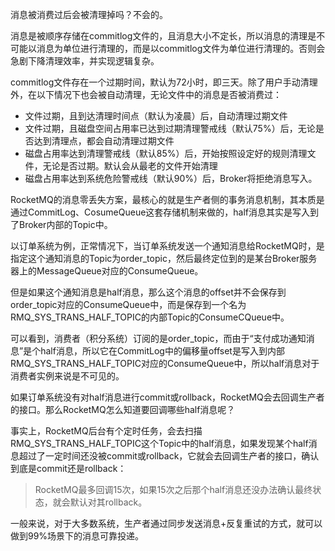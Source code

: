 消息被消费过后会被清理掉吗？不会的。

消息是被顺序存储在commitlog文件的，且消息大小不定长，所以消息的清理是不可能以消息为单位进行清理的，而是以commitlog文件为单位进行清理的。否则会急剧下降清理效率，并实现逻辑复杂。

commitlog文件存在一个过期时间，默认为72小时，即三天。除了用户手动清理外，在以下情况下也会被自动清理，无论文件中的消息是否被消费过：

- 文件过期，且到达清理时间点（默认为凌晨）后，自动清理过期文件
- 文件过期，且磁盘空间占用率已达到过期清理警戒线（默认75%）后，无论是否达到清理点，都会自动清理过期文件
- 磁盘占用率达到清理警戒线（默认85%）后，开始按照设定好的规则清理文件，无论是否过期。默认会从最老的文件开始清理
- 磁盘占用率达到系统危险警戒线（默认90%）后，Broker将拒绝消息写入。

RocketMQ的消息零丢失方案，最核心的就是生产者侧的事务消息机制，其本质是通过CommitLog、CosumeQueue这套存储机制来做的，half消息其实是写入到了Broker内部的Topic中。

以订单系统为例，正常情况下，当订单系统发送一个通知消息给RocketMQ时，是指定这个通知消息的Topic为order_topic，然后最终定位到的是某台Broker服务器上的MessageQueue对应的ConsumeQueue。

但是如果这个通知消息是half消息，那么这个消息的offset并不会保存到order_topic对应的ConsumeQueue中，而是保存到一个名为RMQ_SYS_TRANS_HALF_TOPIC的内部Topic的ConsumeCQueue中。

可以看到，消费者（积分系统）订阅的是order_topic，而由于“支付成功通知消息”是个half消息，所以它在CommitLog中的偏移量offset是写入到内部RMQ_SYS_TRANS_HALF_TOPIC对应的ConsumeQueue中，所以half消息对于消费者实例来说是不可见的。

如果订单系统没有对half消息进行commit或rollback，RocketMQ会去回调生产者的接口。那么RocketMQ怎么知道要回调哪些half消息呢？

事实上，RocketMQ后台有个定时任务，会去扫描RMQ_SYS_TRANS_HALF_TOPIC这个Topic中的half消息，如果发现某个half消息超过了一定时间还没被commit或rollback，它就会去回调生产者的接口，确认到底是commit还是rollback：

> RocketMQ最多回调15次，如果15次之后那个half消息还没办法确认最终状态，就会默认对其rollback。

一般来说，对于大多数系统，生产者通过同步发送消息+反复重试的方式，就可以做到99%场景下的消息可靠投递。

























